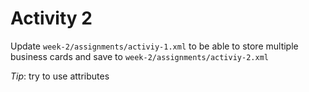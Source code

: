 # Activity 2

Update `week-2/assignments/activiy-1.xml` to be able to store multiple business cards and save to `week-2/assignments/activiy-2.xml`

_Tip_: try to use attributes
